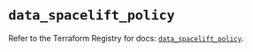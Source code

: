 # `data_spacelift_policy`

Refer to the Terraform Registry for docs: [`data_spacelift_policy`](https://registry.terraform.io/providers/spacelift-io/spacelift/1.27.0/docs/data-sources/policy).
